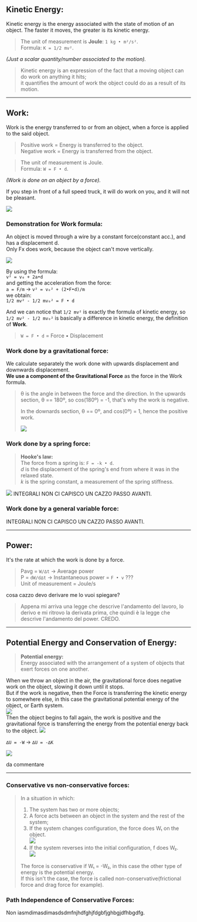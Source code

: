 ## Kinetic Energy:
Kinetic energy is the energy associated with the state of motion of an object.
The faster it moves, the greater is its kinetic energy.

> The unit of measurement is **Joule**: `1 kg • m²/s²`.  
> Formula: `K = 1/2 mv²`.

_(Just a scalar quantity/number associated to the motion)._

> Kinetic energy is an expression of the fact that a moving object can do work on anything it hits;  
> it quantifies the amount of work the object could do as a result of its motion.

---

## Work:
Work is the energy transferred to or from an object, when a force is applied to the said object.  
> Positive work = Energy is transferred to the object.  
> Negative work = Energy is transferred from the object.

> The unit of measurement is Joule.  
> Formula: `W = F • d`.

_(Work is done on an object by a force)._

If you step in front of a full speed truck, it will do work on you, and it will not be pleasant.

![](energy.png)

### Demonstration for Work formula:
An object is moved through a wire by a constant force(constant acc.), and has a displacement d.  
Only Fx does work, because the object can't move vertically.

![](energy2.png)

By using the formula:  
`v² = v₀ + 2a•d`  
and getting the acceleration from the force:  
`a = F/m` → `v² = v₀² + (2•F•d)/m`  
we obtain:  
`1/2 mv² - 1/2 mv₀² = F • d`
 
And we can notice that `1/2 mv²` is exactly the formula of kinetic energy, so `1/2 mv² - 1/2 mv₀²` is basically a difference in kinetic energy, the definition of **Work**.
 
>`W = F • d` = Force • Displacement

### Work done by a gravitational force:

We calculate separately the work done with upwards displacement and downwards displacement.  
**We use a component of the Gravitational Force** as the force in the Work formula.

> θ is the angle in between the force and the direction.
> In the upwards section, θ == 180º, so cos(180º) = -1, that's why the work is negative.
> 
> In the downards section, θ == 0º, and cos(0º) = 1, hence the positive work.
> 
> ![](energy3.png)

### Work done by a spring force:

> **Hooke's law:**  
> The force from a spring is: `F = -k • d`.  
> _d_ is the displacement of the spring's end from where it was in the relaxed state.  
> _k_ is the spring constant, a measurement of the spring stiffness.

![](energy4.png)
INTEGRALI NON CI CAPISCO UN CAZZO PASSO AVANTI.

### Work done by a general variable force:
INTEGRALI NON CI CAPISCO UN CAZZO PASSO AVANTI.

---

## Power:
It's the rate at which the work is done by a force.
> Pavg = `W/∆t` → Average power  
> P = `dW/d∆t` → Instantaneous power = `F • v` ???  
> Unit of measurement = Joule/s  
> 
cosa cazzo devo derivare me lo vuoi spiegare?
> Appena mi arriva una legge che descrive l'andamento del lavoro, lo derivo e mi ritrovo la derivata prima, che quindi è la legge che descrive l'andamento del power. CREDO.
---

## Potential Energy and Conservation of Energy:

> **Potential energy:**  
> Energy associated with the arrangement of a system of objects that exert forces on one another.

When we throw an object in the air, the gravitational force does negative work on the object, slowing it down until it stops.  
But if the work is negative, then the Force is transferring the kinetic energy to somewhere else, in this case the gravitational potential energy of the object, or Earth system.  
![](energy5.png)  
Then the object begins to fall again, the work is positive and the gravitational force is transferring the energy from the potential energy back to the object.
![](energy6.png)

`∆U = -W` → `∆U = -∆K`

![](energy7.png)

da commentare

---

### Conservative vs non-conservative forces:

>In a situation in which:
>1) The system has two or more objects;
>2) A force acts between an object in the system and the rest of the system;
>3) If the system changes configuration, the force does W₁ on the object.  
>![](energy8.png)
>4) If the system reverses into the initial configuration, f does W₂.  
>![](energy9.png)
>
>The force is conservative if W₁ = -W₂, in this case the other type of energy is the potential energy.  
>If this isn't the case, the force is called non-conservative(frictional force and drag force for example).

### Path Independence of Conservative Forces:

Non iasmdimasdimasdsdmfnjhdfghjfdgbfjghbgjdfhbgdfg.